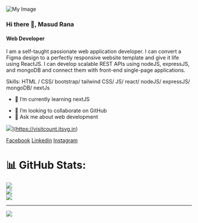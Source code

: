 ![My Image](https://media.licdn.com/dms/image/v2/D5616AQFm6OVFP4liPA/profile-displaybackgroundimage-shrink_350_1400/profile-displaybackgroundimage-shrink_350_1400/0/1687586619023?e=1732752000&v=beta&t=wPtDU72q7WuayjK0QmFD6IUCb7YNie93di36lEk03TM)

### Hi there 👋, Masud Rana
#### Web Developer

I am a self-taught passionate web application developer. I can convert a Figma design to a perfectly responsive website template and give it life using ReactJS. I can develop scalable REST APIs using nodeJS, expressJS, and mongoDB and connect them with front-end single-page applications.


Skills:  HTML / CSS/ bootstrap/ tailwind CSS/ JS/ react/ nodeJS/ expressJS/ mongoDB/ nextJs

- 🌱 I’m currently learning nextJS
<!-- Proudly created with GPRM ( https://gprm.itsvg.in ) -->
- 👯 I’m looking to collaborate on GitHub 
- 💬 Ask me about web development

![](https://visitcount.itsvg.in/api?id=mrana565&icon=0&color=0)](https://visitcount.itsvg.in)


[Facebook](https://www.facebook.com/developermrana) [Linkedin](https://www.linkedin.com/in/developermrana/) [Instagram](https://www.instagram.com/developermrana/)

# 📊 GitHub Stats:
![](https://github-readme-stats.vercel.app/api?username=mrana565&theme=dark&hide_border=false&include_all_commits=false&count_private=false)<br/>
![](https://github-readme-streak-stats.herokuapp.com/?user=mrana565&theme=dark&hide_border=false)<br/>
![](https://github-readme-stats.vercel.app/api/top-langs/?username=mrana565&theme=dark&hide_border=false&include_all_commits=false&count_private=false&layout=compact)

---
[![](https://visitcount.itsvg.in/api?id=mrana565&icon=0&color=0)](https://visitcount.itsvg.in)



